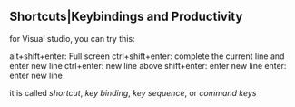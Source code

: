 ## Shortcuts|Keybindings and Productivity
for Visual studio, you can try this:

alt+shift+enter: Full screen
ctrl+shift+enter: complete the current line and enter new line 
ctrl+enter: new line above 
shift+enter: enter new line
enter: enter new line

it is called *shortcut*, *key binding*, *key sequence*, or *command keys*
